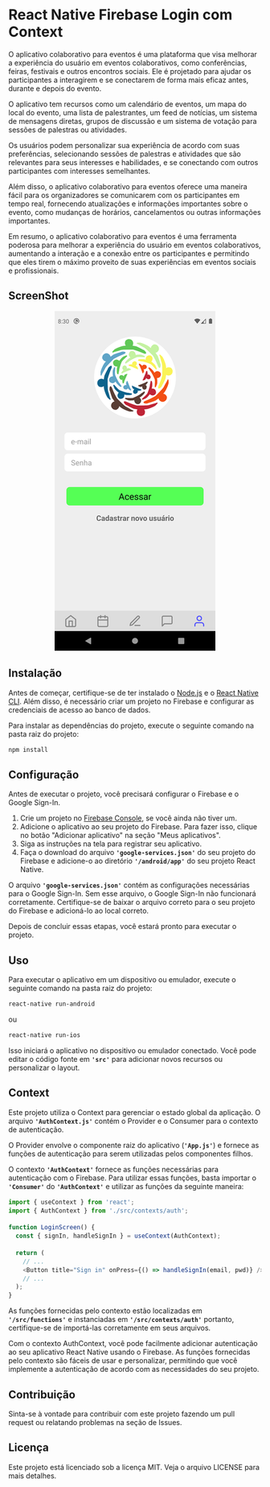 # React Native Firebase Login com Context

O aplicativo colaborativo para eventos é uma plataforma que visa melhorar a experiência do usuário em eventos colaborativos, como conferências, feiras, festivais e outros encontros sociais. Ele é projetado para ajudar os participantes a interagirem e se conectarem de forma mais eficaz antes, durante e depois do evento.

O aplicativo tem recursos como um calendário de eventos, um mapa do local do evento, uma lista de palestrantes, um feed de notícias, um sistema de mensagens diretas, grupos de discussão e um sistema de votação para sessões de palestras ou atividades.

Os usuários podem personalizar sua experiência de acordo com suas preferências, selecionando sessões de palestras e atividades que são relevantes para seus interesses e habilidades, e se conectando com outros participantes com interesses semelhantes.

Além disso, o aplicativo colaborativo para eventos oferece uma maneira fácil para os organizadores se comunicarem com os participantes em tempo real, fornecendo atualizações e informações importantes sobre o evento, como mudanças de horários, cancelamentos ou outras informações importantes.

Em resumo, o aplicativo colaborativo para eventos é uma ferramenta poderosa para melhorar a experiência do usuário em eventos colaborativos, aumentando a interação e a conexão entre os participantes e permitindo que eles tirem o máximo proveito de suas experiências em eventos sociais e profissionais.

## ScreenShot

<center>

![Adobe Logo](./src/assets/Screenshot.png 'Hover text')

</center>

## Instalação

Antes de começar, certifique-se de ter instalado o [Node.js](https://nodejs.org/) e o [React Native CLI](https://reactnative.dev/docs/environment-setup). Além disso, é necessário criar um projeto no Firebase e configurar as credenciais de acesso ao banco de dados.

Para instalar as dependências do projeto, execute o seguinte comando na pasta raiz do projeto:

```bash
npm install
```

## Configuração

Antes de executar o projeto, você precisará configurar o Firebase e o Google Sign-In.

1. Crie um projeto no [Firebase Console](https://console.firebase.google.com/), se você ainda não tiver um.
2. Adicione o aplicativo ao seu projeto do Firebase. Para fazer isso, clique no botão "Adicionar aplicativo" na seção "Meus aplicativos".
3. Siga as instruções na tela para registrar seu aplicativo.
4. Faça o download do arquivo **`'google-services.json'`** do seu projeto do Firebase e adicione-o ao diretório **`'/android/app'`** do seu projeto React Native.

O arquivo **`'google-services.json'`** contém as configurações necessárias para o Google Sign-In. Sem esse arquivo, o Google Sign-In não funcionará corretamente. Certifique-se de baixar o arquivo correto para o seu projeto do Firebase e adicioná-lo ao local correto.

Depois de concluir essas etapas, você estará pronto para executar o projeto.

## Uso

Para executar o aplicativo em um dispositivo ou emulador, execute o seguinte comando na pasta raiz do projeto:

```bash
react-native run-android
```

ou

```bash
react-native run-ios
```

Isso iniciará o aplicativo no dispositivo ou emulador conectado. Você pode editar o código fonte em **`'src'`** para adicionar novos recursos ou personalizar o layout.

## Context

Este projeto utiliza o Context para gerenciar o estado global da aplicação. O arquivo **`'AuthContext.js'`** contém o Provider e o Consumer para o contexto de autenticação.

O Provider envolve o componente raiz do aplicativo (**`'App.js'`**) e fornece as funções de autenticação para serem utilizadas pelos componentes filhos.

O contexto **`'AuthContext'`** fornece as funções necessárias para autenticação com o Firebase. Para utilizar essas funções, basta importar o **`'Consumer'`** do **`'AuthContext'`** e utilizar as funções da seguinte maneira:

```js
import { useContext } from 'react';
import { AuthContext } from './src/contexts/auth';

function LoginScreen() {
  const { signIn, handleSignIn } = useContext(AuthContext);

  return (
    // ...
    <Button title="Sign in" onPress={() => handleSignIn(email, pwd)} />
    // ...
  );
}
```

As funções fornecidas pelo contexto estão localizadas em **`'/src/functions'`** e instanciadas em **`'/src/contexts/auth'`** portanto, certifique-se de importá-las corretamente em seus arquivos.

Com o contexto AuthContext, você pode facilmente adicionar autenticação ao seu aplicativo React Native usando o Firebase. As funções fornecidas pelo contexto são fáceis de usar e personalizar, permitindo que você implemente a autenticação de acordo com as necessidades do seu projeto.

## Contribuição

Sinta-se à vontade para contribuir com este projeto fazendo um pull request ou relatando problemas na seção de Issues.

## Licença

Este projeto está licenciado sob a licença MIT. Veja o arquivo LICENSE para mais detalhes.
